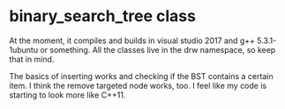 # binary_search_tree class

At the moment, it compiles and builds in visual studio 2017 and g++ 5.3.1-1ubuntu or something.
All the classes live in the drw namespace, so keep that in mind.

The basics of inserting works and checking if the BST contains a certain item.
I think the remove targeted node works, too. 
I feel like my code is starting to look more like C++11.